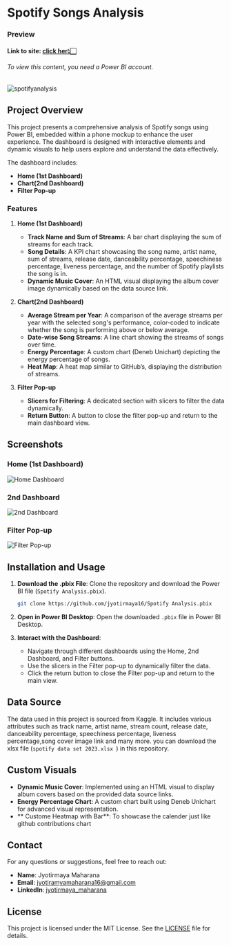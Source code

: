 # Spotify Songs Analysis
### Preview
#### Link to site: [click her👆🏻](https://app.powerbi.com/groups/me/reports/6b224536-6865-4f62-bc14-c8cc53e396fd/50231ac4c2d40c000b00?experience=power-bi)  
###### To view this content, you need a Power BI account.
![spotifyanalysis](https://github.com/jyotirmaya16/Spotify_analysis_usning_Powerbi/assets/146333462/8257a24f-d338-4e73-9e22-59750da3c083)

## Project Overview

This project presents a comprehensive analysis of Spotify songs using Power BI, embedded within a phone mockup to enhance the user experience. The dashboard is designed with interactive elements and dynamic visuals to help users explore and understand the data effectively. 

The dashboard includes:
- **Home (1st Dashboard)**
- **Chart(2nd Dashboard)**
- **Filter Pop-up**

### Features

1. **Home (1st Dashboard)**
   - **Track Name and Sum of Streams**: A bar chart displaying the sum of streams for each track.
   - **Song Details**: A KPI chart showcasing the song name, artist name, sum of streams, release date, danceability percentage, speechiness percentage, liveness percentage, and the number of Spotify playlists the song is in.
   - **Dynamic Music Cover**: An HTML visual displaying the album cover image dynamically based on the data source link.

2. **Chart(2nd Dashboard)**
   - **Average Stream per Year**: A comparison of the average streams per year with the selected song's performance, color-coded to indicate whether the song is performing above or below average.
   - **Date-wise Song Streams**: A line chart showing the streams of songs over time.
   - **Energy Percentage**: A custom chart (Deneb Unichart) depicting the energy percentage of songs.
   - **Heat Map**: A heat map similar to GitHub’s, displaying the distribution of streams.

3. **Filter Pop-up**
   - **Slicers for Filtering**: A dedicated section with slicers to filter the data dynamically.
   - **Return Button**: A button to close the filter pop-up and return to the main dashboard view.

## Screenshots

### Home (1st Dashboard)
![Home Dashboard](images/home_dashboard.png)

### 2nd Dashboard
![2nd Dashboard](images/second_dashboard.png)

### Filter Pop-up
![Filter Pop-up](images/filter_popup.png)

## Installation and Usage

1. **Download the .pbix File**: Clone the repository and download the Power BI file (`Spotify Analysis.pbix`).

   ```bash
   git clone https://github.com/jyotirmaya16/Spotify Analysis.pbix
   ```

2. **Open in Power BI Desktop**: Open the downloaded `.pbix` file in Power BI Desktop.

3. **Interact with the Dashboard**:
   - Navigate through different dashboards using the Home, 2nd Dashboard, and Filter buttons.
   - Use the slicers in the Filter pop-up to dynamically filter the data.
   - Click the return button to close the Filter pop-up and return to the main view.

## Data Source

The data used in this project is sourced from Kaggle. It includes various attributes such as track name, artist name, stream count, release date, danceability percentage, speechiness percentage, liveness percentage,song cover image  link and many more. you can download the xlsx file (`spotify data set 2023.xlsx
`) in this repository.

## Custom Visuals

- **Dynamic Music Cover**: Implemented using an HTML visual to display album covers based on the provided data source links.
- **Energy Percentage Chart**: A custom chart built using Deneb Unichart for advanced visual representation.
- ** Custome Heatmap with Bar**: To showcase the calender just like github contributions chart

## Contact

For any questions or suggestions, feel free to reach out:

- **Name**: Jyotirmaya Maharana
- **Email**: [jyotiramyamaharana16@gmail.com](mailto:jyotiramyamaharana@example.com)
- **LinkedIn**: [jyotirmaya_maharana](https://www.linkedin.com/in/jyotirmaya-maharana-a32333299/)

## License

This project is licensed under the MIT License. See the [LICENSE](LICENSE) file for details.
